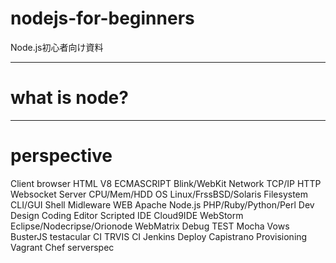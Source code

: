 nodejs-for-beginners
====================

Node.js初心者向け資料

- - -
# what is node?

- - -
# perspective
Client
 browser
 HTML
  V8
 ECMASCRIPT
  Blink/WebKit
Network
 TCP/IP
 HTTP
 Websocket
Server
 CPU/Mem/HDD
 OS
  Linux/FrssBSD/Solaris
 Filesystem
 CLI/GUI
  Shell
 Midleware
  WEB
   Apache
  Node.js
  PHP/Ruby/Python/Perl
Dev
 Design
 Coding
 Editor
  Scripted
 IDE
  Cloud9IDE
  WebStorm
  Eclipse/Nodecripse/Orionode
  WebMatrix
 Debug
 TEST
  Mocha
  Vows
  BusterJS
  testacular
 CI
  TRVIS CI
  Jenkins
Deploy
 Capistrano
Provisioning
 Vagrant
 Chef
 serverspec
